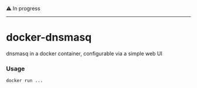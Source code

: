 
:warning: In progress

---

# docker-dnsmasq

dnsmasq in a docker container, configurable via a simple web UI

### Usage

```
docker run ...
```
